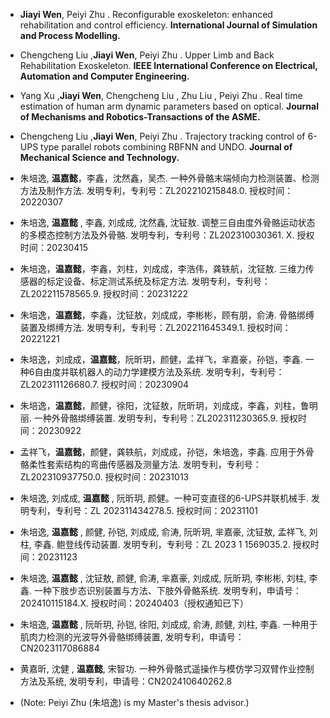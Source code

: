 - <strong>Jiayi Wen</strong>, Peiyi Zhu . Reconfigurable exoskeleton: enhanced rehabilitation and control efficiency. <strong>International Journal of Simulation and Process Modelling.</strong>

- Chengcheng Liu ,<strong>Jiayi Wen</strong>, Peiyi Zhu . Upper Limb and Back Rehabilitation Exoskeleton. <strong>IEEE International Conference on Electrical, Automation and Computer Engineering.</strong>

- Yang Xu ,<strong>Jiayi Wen</strong>, Chengcheng Liu , Zhu Liu , Peiyi Zhu . Real time estimation of human arm dynamic parameters based on optical. <strong>Journal of Mechanisms and Robotics-Transactions of the ASME.</strong>

- Chengcheng Liu ,<strong>Jiayi Wen</strong>, Peiyi Zhu . Trajectory tracking control of 6-UPS type parallel robots combining RBFNN and UNDO. <strong>Journal of Mechanical Science and Technology.</strong>

- 朱培逸, <strong>温嘉懿</strong>，李鑫，沈然鑫，吴杰. 一种外骨骼末端倾向力检测装置、检测方法及制作方法. 发明专利，专利号：ZL202210215848.0. 授权时间：20220307

- 朱培逸, <strong>温嘉懿</strong> , 李鑫, 刘成成, 沈然鑫, 沈钲敖. 调整三自由度外骨骼运动状态的多模态控制方法及外骨骼. 发明专利，专利号：ZL202310030361. X. 授权时间：20230415

- 朱培逸，<strong>温嘉懿</strong>，李鑫，刘柱，刘成成，李浩伟，龚轶航，沈钲敖. 三维力传感器的标定设备、标定测试系统及标定方法. 发明专利，专利号：ZL202211578565.9. 授权时间：20231222

- 朱培逸，<strong>温嘉懿</strong>，李鑫，沈钲敖，刘成成，李彬彬，顾有朋，俞涛. 骨骼绑缚装置及绑缚方法. 发明专利，专利号：ZL202211645349.1. 授权时间：20221221

- 朱培逸，刘成成，<strong>温嘉懿</strong>，阮昕玥，颜健，孟祥飞，芈嘉豪，孙铠，李鑫. 一种6自由度并联机器人的动力学建模方法及系统. 发明专利，专利号：ZL202311126680.7. 授权时间：20230904

- 朱培逸，<strong>温嘉懿</strong>，颜健，徐阳，沈钲敖，阮昕玥，刘成成，李鑫，刘柱，鲁明丽. 一种外骨骼绑缚装置. 发明专利，专利号：ZL202311230365.9. 授权时间：20230922

- 孟祥飞，<strong>温嘉懿</strong>，颜健，龚轶航，刘成成，孙铠，朱培逸，李鑫. 应用于外骨骼柔性套索结构的弯曲传感器及测量方法. 发明专利，专利号：ZL202310937750.0. 授权时间：20231013

- 朱培逸, 刘成成, <strong>温嘉懿</strong> , 阮昕玥, 颜健。一种可变直径的6-UPS并联机械手. 发明专利，专利号：ZL 202311434278.5. 授权时间：20231101

- 朱培逸, <strong>温嘉懿</strong> , 颜健, 孙铠, 刘成成, 俞涛, 阮昕玥, 芈嘉豪, 沈钲敖, 孟祥飞, 刘柱, 李鑫. 鲍登线传动装置. 发明专利，专利号：ZL 2023 1 1569035.2. 授权时间：20231123

- 朱培逸, <strong>温嘉懿</strong> , 沈钲敖, 颜健, 俞涛, 芈嘉豪, 刘成成, 阮昕玥, 李彬彬, 刘柱, 李鑫. 一种下肢步态识别装置与方法、下肢外骨骼系统. 发明专利，申请号：202410115184.X. 授权时间：20240403（授权通知已下）

- 朱培逸, <strong>温嘉懿</strong> , 阮昕玥, 孙铠, 徐阳, 刘成成, 俞涛, 颜健, 刘柱, 李鑫. 一种用于肌肉力检测的光波导外骨骼绑缚装置, 发明专利，申请号：CN2023117086884

- 黄嘉昕, 沈健 , <strong>温嘉懿</strong>, 宋智功. 一种外骨骼式遥操作与模仿学习双臂作业控制方法及系统, 发明专利，申请号：CN202410640262.8

- (Note:​​ Peiyi Zhu (朱培逸) is my Master's thesis advisor.)

